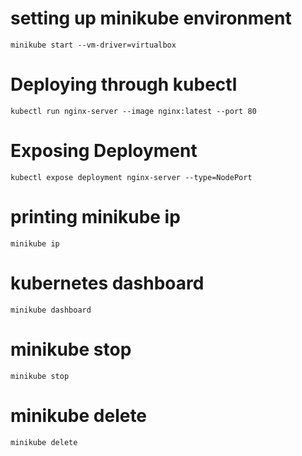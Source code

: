 # setting up minikube environment
`minikube start --vm-driver=virtualbox`

# Deploying through kubectl
`kubectl run nginx-server --image nginx:latest --port 80`

# Exposing Deployment
`kubectl expose deployment nginx-server --type=NodePort`

# printing minikube ip
`minikube ip`

# kubernetes dashboard
`minikube dashboard`

# minikube stop
`minikube stop`

# minikube delete
`minikube delete`